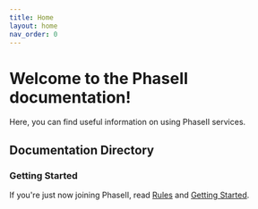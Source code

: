 ```yaml
---
title: Home
layout: home
nav_order: 0
---
```


# Welcome to the PhaseII documentation!

Here, you can find useful information on using PhaseII services.

## Documentation Directory
### Getting Started
If you're just now joining PhaseII, read [Rules](/rules/) and [Getting Started](/getting-started/).